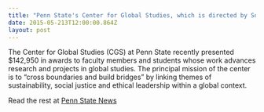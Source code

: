 ```yaml
---
title: "Penn State's Center for Global Studies, which is directed by Sophia McClennen, awards $142,950 in awards for research and scholarship"
date: 2015-05-213T12:00:00.864Z
layout: post
---
```

The Center for Global Studies (CGS) at Penn State recently presented $142,950  in awards to faculty members and students whose work advances research and projects in global studies. The principal mission of the center is to “cross boundaries and build bridges” by linking themes of sustainability, social justice and ethical leadership within a global context.

Read the rest at [Penn State News](https://news.psu.edu/story/357170/2015/05/13/academics/center-global-studies-announces-faculty-and-student-awards)